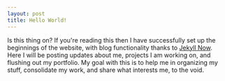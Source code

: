 ```yaml
---
layout: post
title: Hello World!
---
```


Is this thing on? If you're reading this then I have successfully set up the beginnings of the website, with blog functionality thanks to [Jekyll Now](https://github.com/barryclark/jekyll-now). Here I will be posting updates about me, projects I am working on, and flushing out my portfolio. My goal with this is to help me in organizing my stuff, consolidate my work, and share what interests me, to the void.
